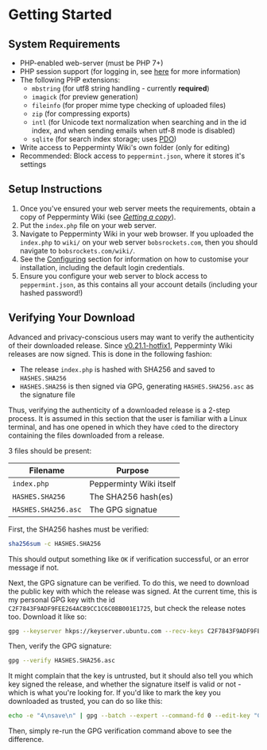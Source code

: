 # Getting Started

## System Requirements
- PHP-enabled web-server (must be PHP 7+)
- PHP session support (for logging in, see [here](https://php.net/manual/en/session.installation.php) for more information)
- The following PHP extensions:
	- `mbstring` (for utf8 string handling - currently **required**)
	- `imagick` (for preview generation)
	- `fileinfo` (for proper mime type checking of uploaded files)
	- `zip` (for compressing exports)
	- `intl` (for Unicode text normalization when searching and in the id index, and when sending emails when utf-8 mode is disabled)
	- `sqlite` (for search index storage; uses [PDO](https://www.php.net/manual/en/ref.pdo-sqlite.php))
- Write access to Pepperminty Wiki's own folder (only for editing)
- Recommended: Block access to `peppermint.json`, where it stores it's settings


## Setup Instructions
1. Once you've ensured your web server meets the requirements, obtain a copy of Pepperminty Wiki (see _[Getting a copy](05-Getting-A-Copy.html)_).
2. Put the `index.php` file on your web server.
3. Navigate to Pepperminty Wiki in your web browser. If you uploaded the `index.php` to `wiki/` on your web server `bobsrockets.com`, then you should navigate to `bobsrockets.com/wiki/`.
4. See the [Configuring](06-Configuration.html) section for information on how to customise your installation, including the default login credentials.
5. Ensure you configure your web server to block access to `peppermint.json`, as this contains all your account details (including your hashed password!)


## Verifying Your Download
Advanced and privacy-conscious users may want to verify the authenticity of their downloaded release. Since [v0.21.1-hotfix1](https://github.com/sbrl/Pepperminty-Wiki/releases/tag/v0.21.1-hotfix1), Pepperminty Wiki releases are now signed. This is done in the following fashion:

 - The release `index.php` is hashed with SHA256 and saved to `HASHES.SHA256`
 - `HASHES.SHA256` is then signed via GPG, generating `HASHES.SHA256.asc` as the signature file

Thus, verifying the authenticity of a downloaded release is a 2-step process. It is assumed in this section that the user is familiar with a Linux terminal, and has one opened in which they have `cd`ed to the directory containing the files downloaded from a release.

3 files should be present:

Filename			| Purpose
--------------------|----------------------
`index.php`			| Pepperminty Wiki itself
`HASHES.SHA256`		| The SHA256 hash(es)
`HASHES.SHA256.asc`	| The GPG signatue

First, the SHA256 hashes must be verified:

```bash
sha256sum -c HASHES.SHA256
```

This should output something like `OK` if verification successful, or an error message if not.

Next, the GPG signature can be verified. To do this, we need to download the public key with which the release was signed. At the current time, this is my personal GPG key with the id `C2F7843F9ADF9FEE264ACB9CC1C6C0BB001E1725`, but check the release notes too. Download it like so:

```bash
gpg --keyserver hkps://keyserver.ubuntu.com --recv-keys C2F7843F9ADF9FEE264ACB9CC1C6C0BB001E1725
```

Then, verify the GPG signature:

```bash
gpg --verify HASHES.SHA256.asc
```

It might complain that the key is untrusted, but it should also tell you which key signed the release, and whether the signature itself is valid or not - which is what you're looking for. If you'd like to mark the key you downloaded as trusted, you can do so like this:

```bash
echo -e "4\nsave\n" | gpg --batch --expert --command-fd 0 --edit-key "C2F7843F9ADF9FEE264ACB9CC1C6C0BB001E1725" trust >/dev/null 2>&1;
```

Then, simply re-run the GPG verification command above to see the difference.
